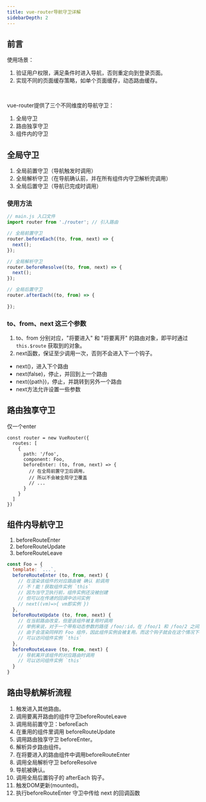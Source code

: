 ```yaml
---
title: vue-router导航守卫详解
sidebarDepth: 2
---
```

## 前言

使用场景：
1. 验证用户权限，满足条件时进入导航，否则重定向到登录页面。
2. 实现不同的页面缓存策略，如单个页面缓存，动态路由缓存。

<br/>

vue-router提供了三个不同维度的导航守卫：
1. 全局守卫
2. 路由独享守卫
3. 组件内的守卫

## 全局守卫
1. 全局前置守卫（导航触发时调用）
2. 全局解析守卫（在导航确认前，并在所有组件内守卫解析完调用）
3. 全局后置守卫（导航已完成时调用）

### 使用方法
```js
// main.js 入口文件
import router from './router'; // 引入路由

// 全局前置守卫
router.beforeEach((to, from, next) => { 
  next();
});

// 全局解析守卫
router.beforeResolve((to, from, next) => {
  next();
});

// 全局后置守卫
router.afterEach((to, from) => {
  
});
```

### to、from、next 这三个参数

1. to、from 分别对应，"将要进入" 和 "将要离开" 的路由对象，即平时通过 `this.$route` 获取到的对象。
2. next函数，保证至少调用一次，否则不会进入下一个钩子。
  * next()，进入下个路由
  * next(false)，停止，并回到上一个路由
  * next({path})，停止，并跳转到另外一个路由
  * next方法允许设置一些参数

## 路由独享守卫
仅一个enter
```
const router = new VueRouter({
  routes: [
    {
      path: '/foo',
      component: Foo,
      beforeEnter: (to, from, next) => { 
        // 在全局前置守卫后调用，
        // 所以不会被全局守卫覆盖
        // ...
      }
    }
  ]
})
```

## 组件内导航守卫 
1. beforeRouteEnter
2. beforeRouteUpdate
3. beforeRouteLeave

```js
const Foo = {
  template: `...`,
  beforeRouteEnter (to, from, next) {
    // 在渲染该组件的对应路由被 确认 前调用
    // 不！能！获取组件实例 `this`
    // 因为当守卫执行前，组件实例还没被创建
    // 但可以在传递的回调中访问实例
    // next((vm)=>{ vm即实例 })
  },
  beforeRouteUpdate (to, from, next) {
    // 在当前路由改变，但是该组件被复用时调用
    // 举例来说，对于一个带有动态参数的路径 /foo/:id，在 /foo/1 和 /foo/2 之间跳转的时候，
    // 由于会渲染同样的 Foo 组件，因此组件实例会被复用。而这个钩子就会在这个情况下被调用。
    // 可以访问组件实例 `this`
  },
  beforeRouteLeave (to, from, next) {
    // 导航离开该组件的对应路由时调用
    // 可以访问组件实例 `this`
  }
}
```

## 路由导航解析流程
1. 触发进入其他路由。
2. 调用要离开路由的组件守卫beforeRouteLeave
3. 调用局前置守卫：beforeEach
4. 在重用的组件里调用 beforeRouteUpdate
5. 调用路由独享守卫 beforeEnter。
6. 解析异步路由组件。
7. 在将要进入的路由组件中调用beforeRouteEnter
8. 调用全局解析守卫 beforeResolve
9. 导航被确认。
10. 调用全局后置钩子的 afterEach 钩子。
11. 触发DOM更新(mounted)。
12. 执行beforeRouteEnter 守卫中传给 next 的回调函数

